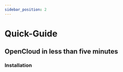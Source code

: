 ```yaml
---
sidebar_position: 2
---
```


# Quick-Guide

## OpenCloud in less than five minutes

### Installation
